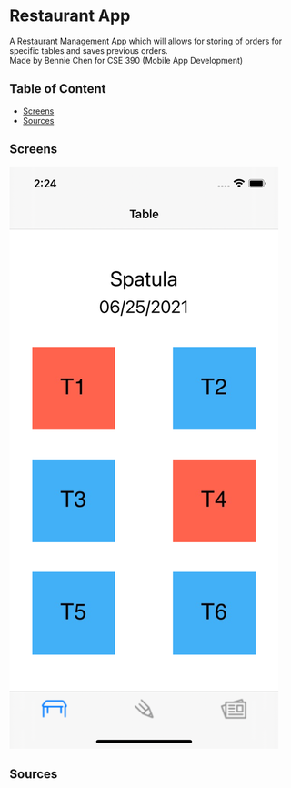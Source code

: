 # Restaurant App

A Restaurant Management App which will allows for storing of orders for specific tables and saves previous orders. <br />
Made by Bennie Chen for CSE 390 (Mobile App Development) 

## Table of Content

* [Screens](#screens)
* [Sources](#sources)

## Screens
![Main Screen<br /> This screen contains the table in the restaurant. If the table is Blue then it is avalible, if it is read, then the table is currently taken](./Screens/tableScreen.png)

## Sources
